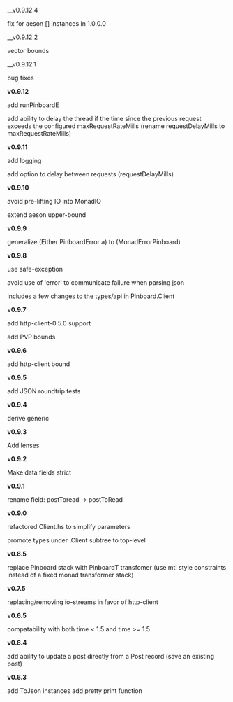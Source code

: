 __v0.9.12.4

fix for aeson [] instances in 1.0.0.0

__v0.9.12.2

vector bounds

__v0.9.12.1

bug fixes 

__v0.9.12__

add runPinboardE

add ability to delay the thread if the time since the previous request exceeds the configured maxRequestRateMills (rename requestDelayMills to maxRequestRateMills)

__v0.9.11__

add logging

add option to delay between requests (requestDelayMills)

__v0.9.10__

avoid pre-lifting IO into MonadIO

extend aeson upper-bound

__v0.9.9__

generalize (Either PinboardError a) to (MonadErrorPinboard)

__v0.9.8__

use safe-exception

avoid use of 'error' to communicate failure when parsing json

includes a few changes to the types/api in Pinboard.Client

__v0.9.7__

add http-client-0.5.0 support

add PVP bounds

__v0.9.6__

add http-client bound

__v0.9.5__

add JSON roundtrip tests

__v0.9.4__

derive generic

__v0.9.3__

Add lenses

__v0.9.2__

Make data fields strict

__v0.9.1__

rename field: postToread -> postToRead

__v0.9.0__

refactored Client.hs to simplify parameters

promote types under .Client subtree to top-level

__v0.8.5__

replace Pinboard stack with PinboardT transfomer (use mtl style constraints instead of a fixed monad transformer stack)

__v0.7.5__

replacing/removing io-streams in favor of http-client

__v0.6.5__

compatability with both time < 1.5 and time >= 1.5

__v0.6.4__

add ability to update a post directly from a Post record (save an existing post)

__v0.6.3__

add ToJson instances
add pretty print function
